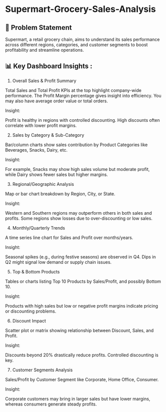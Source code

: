 # Supermart-Grocery-Sales-Analysis

## 📌 Problem Statement

Supermart, a retail grocery chain, aims to understand its sales performance across different regions, categories, and customer segments to boost profitability and streamline operations.

## 📊 Key Dashboard Insights :

1. Overall Sales & Profit Summary
   
Total Sales and Total Profit KPIs at the top highlight company-wide performance.
The Profit Margin percentage gives insight into efficiency.
You may also have average order value or total orders.

Insight:

Profit is healthy in regions with controlled discounting. High discounts often correlate with lower profit margins.

2. Sales by Category & Sub-Category
   
Bar/column charts show sales contribution by Product Categories like Beverages, Snacks, Dairy, etc.

Insight:

For example, Snacks may show high sales volume but moderate profit, while Dairy shows fewer sales but higher margins.

3. Regional/Geographic Analysis
   
Map or bar chart breakdown by Region, City, or State.

Insight:

Western and Southern regions may outperform others in both sales and profits. Some regions show losses due to over-discounting or low sales.

4. Monthly/Quarterly Trends
   
A time series line chart for Sales and Profit over months/years.

Insight:

Seasonal spikes (e.g., during festive seasons) are observed in Q4. Dips in Q2 might signal low demand or supply chain issues.

5. Top & Bottom Products
   
Tables or charts listing Top 10 Products by Sales/Profit, and possibly Bottom 10.

Insight:

Products with high sales but low or negative profit margins indicate pricing or discounting problems.

6. Discount Impact
   
Scatter plot or matrix showing relationship between Discount, Sales, and Profit.

Insight:

Discounts beyond 20% drastically reduce profits. Controlled discounting is key.

7. Customer Segments Analysis
   
Sales/Profit by Customer Segment like Corporate, Home Office, Consumer.

Insight:

Corporate customers may bring in larger sales but have lower margins, whereas consumers generate steady profits.

